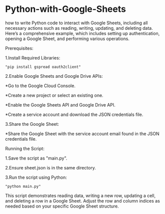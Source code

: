 # Python-with-Google-Sheets
how to write Python code to interact with Google Sheets, including all necessary actions such as reading, writing, updating, and deleting data. Here’s a comprehensive example, which includes setting up authentication, opening a Google Sheet, and performing various operations.

Prerequisites:

1.Install Required Libraries:
   	
    "pip install gspread oauth2client"


2.Enable Google Sheets and Google Drive APIs:
     	
*Go to the Google Cloud Console.

*Create a new project or select an existing one.

*Enable the Google Sheets API and Google Drive API.

*Create a service account and download the JSON credentials file.






3.Share the Google Sheet:

*Share the Google Sheet with the service account email found in the JSON credentials file.





Running the Script:


1.Save the script as "main.py".

2.Ensure sheet.json is in the same directory.

3.Run the script using Python:

	"python main.py"



This script demonstrates reading data, writing a new row, updating a cell, and deleting a row in a Google Sheet. Adjust the row and column indices as needed based on your specific Google Sheet structure.
